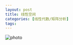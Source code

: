 ```yaml
---
layout: post
title: 线性空间
categories: [线性代数/矩阵分析]
tags: 
---
```


![photo]({{site.url}}/assets/img/微信图片_20221023223916.jpg)